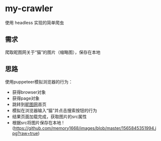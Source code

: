 # my-crawler
使用 headless 实现的简单爬虫
## 需求
爬取昵图网关于“猫”的图片（缩略图），保存在本地
## 思路
使用puppeteer模拟浏览器的行为：
* 获得browser对象
* 获得page对象
* 跳转到[昵图网](http://soso.nipic.com)首页
* 模拟在浏览器输入“猫”并点击搜索按钮的行为
* 结果页面加载完成，获取图片的src属性
* 根据src将图片保存在本地
!(https://github.com/memory1668/images/blob/master/1565845351994.jpg?raw=true)
